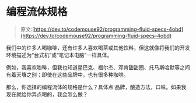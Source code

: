 # 编程流体规格

> 原文:[https://dev.to/codemouse92/programming-fluid-specs-4obd](https://dev.to/codemouse92/programming-fluid-specs-4obd)

我们中的许多人喝咖啡，还有许多人喜欢喝茶或其他饮料，但这就像将我们的开发环境描述为“台式机”或“笔记本电脑”一样具体。

例如，我喜欢咖啡，但我也知道星巴克、福尔杰、邓肯甜甜圈、托马斯哈默等之间有着天壤之别；即使在这些品牌中，也有很多种咖啡。

那么，你选择的编程流体的规格是什么？具体点:品牌，酿造方法，口味。如果我现在就给你弄点喝的，我会怎么做？